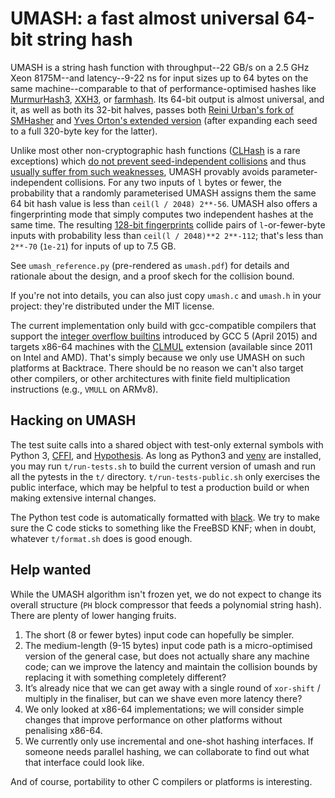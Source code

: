 UMASH: a fast almost universal 64-bit string hash
=================================================

UMASH is a string hash function with throughput--22 GB/s on a 2.5 GHz
Xeon 8175M--and latency--9-22 ns for input sizes up to 64 bytes on
the same machine--comparable to that of performance-optimised hashes
like [MurmurHash3](https://github.com/aappleby/smhasher/wiki/MurmurHash3),
[XXH3](https://github.com/Cyan4973/xxHash), or
[farmhash](https://github.com/google/farmhash).  Its 64-bit output is
almost universal, and it, as well as both its 32-bit halves, passes
both [Reini Urban's fork of SMHasher](https://github.com/rurban/smhasher/)
and [Yves Orton's extended version](https://github.com/demerphq/smhasher) 
(after expanding each seed to a full 320-byte key for the latter).

Unlike most other non-cryptographic hash functions
([CLHash](https://github.com/lemire/clhash) is a rare exceptions) which
[do not prevent seed-independent collisions](https://github.com/Cyan4973/xxHash/issues/180#issuecomment-474100780)
and thus [usually suffer from such weaknesses](https://www.131002.net/siphash/#at),
UMASH provably avoids parameter-independent collisions.  For any two
inputs of `l` bytes or fewer, the probability that a randomly
parameterised UMASH assigns them the same 64 bit hash value is less
than `ceil(l / 2048) 2**-56`.  UMASH also offers a fingerprinting mode
that simply computes two independent hashes at the same time.  The
resulting [128-bit fingerprints](https://en.wikipedia.org/wiki/Fingerprint_(computing)#Virtual_uniqueness)
collide pairs of `l`-or-fewer-byte inputs with probability less than
`ceil(l / 2048)**2 2**-112`; that's less than `2**-70` (`1e-21`) for
inputs of up to 7.5 GB.

See `umash_reference.py` (pre-rendered as `umash.pdf`) for details and
rationale about the design, and a proof skech for the collision bound.

If you're not into details, you can also just copy `umash.c` and
`umash.h` in your project: they're distributed under the MIT license.

The current implementation only build with gcc-compatible compilers
that support the [integer overflow builtins](https://gcc.gnu.org/onlinedocs/gcc/Integer-Overflow-Builtins.html)
introduced by GCC 5 (April 2015) and targets x86-64 machines with the
[CLMUL](https://en.wikipedia.org/wiki/CLMUL_instruction_set) extension
(available since 2011 on Intel and AMD).  That's simply because we
only use UMASH on such platforms at Backtrace.  There should be no
reason we can't also target other compilers, or other architectures
with finite field multiplication instructions (e.g., `VMULL` on
ARMv8).

Hacking on UMASH
----------------

The test suite calls into a shared object with test-only external
symbols with Python 3, [CFFI](https://cffi.readthedocs.io/en/latest/),
and [Hypothesis](https://hypothesis.works/).  As long as Python3 and
[venv](https://docs.python.org/3/library/venv.html) are installed, you
may run `t/run-tests.sh` to build the current version of umash and run
all the pytests in the `t/` directory.  `t/run-tests-public.sh` only
exercises the public interface, which may be helpful to test a
production build or when making extensive internal changes.

The Python test code is automatically formatted with
[black](https://github.com/psf/black).  We try to make sure the C code
sticks to something like the FreeBSD KNF; when in doubt, whatever
`t/format.sh` does is good enough.

Help wanted
-----------

While the UMASH algorithm isn't frozen yet, we do not expect to change
its overall structure (`PH` block compressor that feeds a polynomial
string hash).  There are plenty of lower hanging fruits.

1. The short (8 or fewer bytes) input code can hopefully be simpler.
2. The medium-length (9-15 bytes) input code path is a micro-optimised
   version of the general case, but does not actually share any
   machine code; can we improve the latency and maintain the collision
   bounds by replacing it with something completely different?
3. It’s already nice that we can get away with a single round of
   `xor-shift` / multiply in the finaliser, but can we shave even more
   latency there?
4. We only looked at x86-64 implementations; we will consider simple
   changes that improve performance on other platforms without
   penalising x86-64.
5. We currently only use incremental and one-shot hashing
   interfaces. If someone needs parallel hashing, we can collaborate
   to find out what that interface could look like.

And of course, portability to other C compilers or platforms is
interesting.
